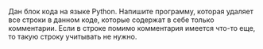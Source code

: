 Дан блок кода на языке Python. Напишите программу, которая удаляет все строки в данном коде, которые содержат в себе только комментарии. Если в строке помимо комментария имеется что-то еще, то такую строку учитывать не нужно.
